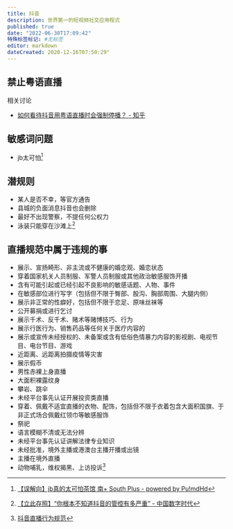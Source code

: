```yaml
---
title: 抖音
description: 世界第一的短视频社交应用程式
published: true
date: "2022-06-30T17:09:42"
特殊标签标记: #无标签
editor: markdown
dateCreated: 2020-12-16T07:50:29"
---
```


## 禁止粤语直播

相关讨论

+ [如何看待抖音用粤语直播时会强制停播？ - 知乎](https://web.archive.org/web/20201216073035/https://www.zhihu.com/question/378085036)

## 敏感词问题

+ jb太可怕[^20201216072302]

[^20201216072302]: [【误解向】jb真的太可怕茶馆 南+ South Plus - powered by Pu!mdHd](https://web.archive.org/web/20201216072302/https://webcache.googleusercontent.com/search?q=cache:IlejAUpLAGEJ:https://www.south-plus.net/simple/index.php?t987558.html)

## 潜规则

+ 某人是否不幸，等官方通告
+ 县城的负面消息抖音也会删除
+ 最好不出现警察，不提任何公权力
+ 泳装只能穿在沙滩上[^20201215104223]

[^20201215104223]: [【立此存照】“你根本不知道抖音的管控有多严重” - 中国数字时代](https://web.archive.org/web/20201215104223/https://chinadigitaltimes.net/chinese/2020/10/【立此存照】你根本不知道抖音的管控有多严重/)

## 直播规范中属于违规的事

+ 展示、宣扬畸形、非主流或不健康的婚恋观、婚恋状态
+ 穿着国家机关人员制服、军警人员制服或其他政治敏感服饰开播
+ 含有可能引起或已经引起不良影响的敏感话题、人物、事件
+ 在敏感部位进行写字（包括但不限于臀部、股沟、胸部周围、大腿内侧）
+ 展示非正常的性癖好，包括但不限于恋足、原味丝袜等
+ 公开募捐或进行乞讨
+ 展示千术、反千术、赌术等赌博技巧、行为
+ 展示行医行为、销售药品等任何关于医疗内容的
+ 展示或宣传未经授权的、未备案或含有低俗色情暴力内容的影视剧、电视节目、电台节目、游戏
+ 近距离、远距离拍摄疫情等灾害
+ 展示假币
+ 男性赤裸上身直播
+ 大面积裸露纹身
+ 攀岩、跳伞
+ 未经平台事先认证开展投资类直播
+ 穿着、佩戴不适宜直播的衣物、配饰，包括但不限于衣着包含大面积国旗、于非正式场合佩戴红领巾等敏感服饰
+ 祭祀
+ 语言模糊不清或无法分辨
+ 未经平台事先认证讲解法律专业知识
+ 未经批准，境外主播或港澳台主播开播或出镜
+ 主播在境外直播
+ 动物哺乳，维权揭黑、上访投诉[^20201216073539]

[^20201216073539]: [抖音直播行为规范](https://web.archive.org/web/20201216073539/https://webcast.amemv.com/falcon/webcast_douyin/page/dyprotocol/index.html)
